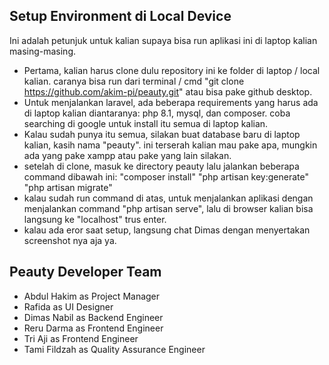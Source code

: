## Setup Environment di Local Device

Ini adalah petunjuk untuk kalian supaya bisa run aplikasi ini di laptop kalian masing-masing.

- Pertama, kalian harus clone dulu repository ini ke folder di laptop / local kalian. caranya bisa run dari terminal / cmd "git clone https://github.com/akim-pi/peauty.git" atau bisa pake github desktop.
- Untuk menjalankan laravel, ada beberapa requirements yang harus ada di laptop kalian diantaranya: php 8.1, mysql, dan composer. coba searching di google untuk install itu semua di laptop kalian.
- Kalau sudah punya itu semua, silakan buat database baru di laptop kalian, kasih nama "peauty". ini terserah kalian mau pake apa, mungkin ada yang pake xampp atau pake yang lain silakan.
- setelah di clone, masuk ke directory peauty lalu jalankan beberapa command dibawah ini:
"composer install"
"php artisan key:generate"
"php artisan migrate"
- kalau sudah run command di atas, untuk menjalankan aplikasi dengan menjalankan command "php artisan serve", lalu di browser kalian bisa langsung ke "localhost" trus enter.
- kalau ada eror saat setup, langsung chat Dimas dengan menyertakan screenshot nya aja ya.

## Peauty Developer Team

- Abdul Hakim as Project Manager
- Rafida as UI Designer
- Dimas Nabil as Backend Engineer
- Reru Darma as Frontend Engineer
- Tri Aji as Frontend Engineer
- Tami Fildzah as Quality Assurance Engineer